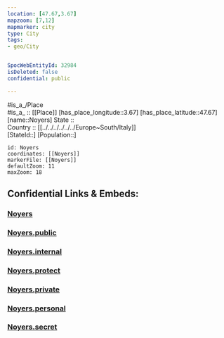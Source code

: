```yaml
---
location: [47.67,3.67] 
mapzoom: [7,12] 
mapmarker: city 
type: City
tags:
- geo/City


SpocWebEntityId: 32984
isDeleted: false
confidential: public

---
```

#is_a_/Place  
#is_a_ :: [[Place]] 
[has_place_longitude::3.67] 
[has_place_latitude::47.67] 
[name::Noyers] 
State ::  
Country :: [[../../../../../../Europe~South/Italy]]  
[StateId::] 
[Population::] 



```leaflet
id: Noyers
coordinates: [[Noyers]] 
markerFile: [[Noyers]] 
defaultZoom: 11 
maxZoom: 18
```


## Confidential Links & Embeds: 

### [Noyers](/_Standards/Earth/Continent/Europe/Europe~West/France/regions~France/Bourgogne-Franche-Comté/departments~Bourgogne-Franche-Comté/Yonne/communes~Yonne/Auxerre/cities~Auxerre/Noyers.md) 

### [Noyers.public](/_public/Earth/Continent/Europe/Europe~West/France/regions~France/Bourgogne-Franche-Comté/departments~Bourgogne-Franche-Comté/Yonne/communes~Yonne/Auxerre/cities~Auxerre/Noyers.public.md) 

### [Noyers.internal](/_internal/Earth/Continent/Europe/Europe~West/France/regions~France/Bourgogne-Franche-Comté/departments~Bourgogne-Franche-Comté/Yonne/communes~Yonne/Auxerre/cities~Auxerre/Noyers.internal.md) 

### [Noyers.protect](/_protect/Earth/Continent/Europe/Europe~West/France/regions~France/Bourgogne-Franche-Comté/departments~Bourgogne-Franche-Comté/Yonne/communes~Yonne/Auxerre/cities~Auxerre/Noyers.protect.md) 

### [Noyers.private](/_private/Earth/Continent/Europe/Europe~West/France/regions~France/Bourgogne-Franche-Comté/departments~Bourgogne-Franche-Comté/Yonne/communes~Yonne/Auxerre/cities~Auxerre/Noyers.private.md) 

### [Noyers.personal](/_personal/Earth/Continent/Europe/Europe~West/France/regions~France/Bourgogne-Franche-Comté/departments~Bourgogne-Franche-Comté/Yonne/communes~Yonne/Auxerre/cities~Auxerre/Noyers.personal.md) 

### [Noyers.secret](/_secret/Earth/Continent/Europe/Europe~West/France/regions~France/Bourgogne-Franche-Comté/departments~Bourgogne-Franche-Comté/Yonne/communes~Yonne/Auxerre/cities~Auxerre/Noyers.secret.md)

